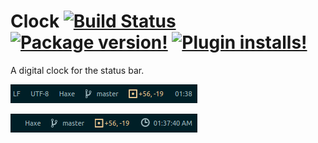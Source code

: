 
# Clock [![Build Status](https://travis-ci.org/tong/atom-clock.svg?branch=master)](https://travis-ci.org/tong/atom-clock) [![Package version!](https://img.shields.io/apm/v/clock.svg?style=flat-square)](https://atom.io/packages/clock) [![Plugin installs!](https://img.shields.io/apm/dm/clock.svg?style=flat-square)](https://atom.io/packages/clock)

A digital clock for the status bar.

![Screenshot](https://github.com/tong/atom-clock/raw/master/screenshot-1.png)

![Screenshot](https://github.com/tong/atom-clock/raw/master/screenshot-2.png)

